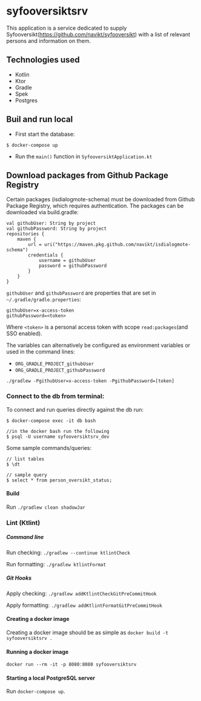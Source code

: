 # syfooversiktsrv
This application is a service dedicated to supply Syfooversikt(https://github.com/navikt/syfooversikt) with a list of
relevant persons and information on them.

## Technologies used
* Kotlin
* Ktor
* Gradle
* Spek
* Postgres

## Buil and run local

* First start the database:
```console
$ docker-compose up
```

* Run the `main()` function in `SyfooversiktApplication.kt`

## Download packages from Github Package Registry

Certain packages (isdialogmote-schema) must be downloaded from Github Package Registry, which requires
authentication. The packages can be downloaded via build.gradle:

```
val githubUser: String by project
val githubPassword: String by project
repositories {
    maven {
        url = uri("https://maven.pkg.github.com/navikt/isdialogmote-schema")
        credentials {
            username = githubUser
            password = githubPassword
        }
    }
}
```

`githubUser` and `githubPassword` are properties that are set in `~/.gradle/gradle.properties`:

```
githubUser=x-access-token
githubPassword=<token>
```

Where `<token>` is a personal access token with scope `read:packages`(and SSO enabled).

The variables can alternatively be configured as environment variables or used in the command lines:

* `ORG_GRADLE_PROJECT_githubUser`
* `ORG_GRADLE_PROJECT_githubPassword`

```
./gradlew -PgithubUser=x-access-token -PgithubPassword=[token]
```

### Connect to the db from terminal:

To connect and run queries directly against the db run:
```console
$ docker-compose exec -it db bash

//in the docker bash run the following
$ psql -U username syfooversiktsrv_dev
```

Some sample commands/queries:
```console
// list tables
$ \dt

// sample query
$ select * from person_oversikt_status;
```

#### Build
Run `./gradlew clean shadowJar`

### Lint (Ktlint)
##### Command line
Run checking: `./gradlew --continue ktlintCheck`

Run formatting: `./gradlew ktlintFormat`
##### Git Hooks
Apply checking: `./gradlew addKtlintCheckGitPreCommitHook`

Apply formatting: `./gradlew addKtlintFormatGitPreCommitHook`

#### Creating a docker image
Creating a docker image should be as simple as `docker build -t syfooversiktsrv .`

#### Running a docker image
`docker run --rm -it -p 8080:8080 syfooversiktsrv`

#### Starting a local PostgreSQL server

Run `docker-compose up`.
